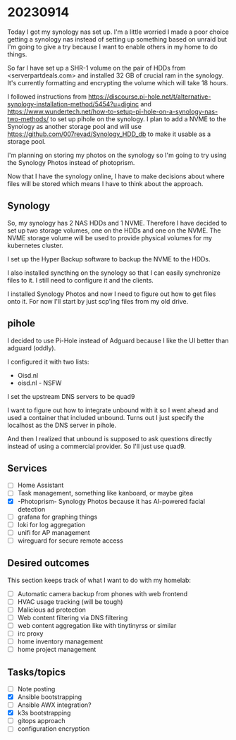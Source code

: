 # 20230914

Today I got my synology nas set up. I'm a little worried I made a poor choice getting a synology nas instead of setting
up something based on unraid but I'm going to give a try because I want to enable others in my home to do things.

So far I have set up a SHR-1 volume on the pair of HDDs from <serverpartdeals.com> and installed 32 GB of crucial ram in
the synology. It's currently formatting and encrypting the volume which will take 18 hours.

I followed instructions from <https://discourse.pi-hole.net/t/alternative-synology-installation-method/5454?u=diginc>
and <https://www.wundertech.net/how-to-setup-pi-hole-on-a-synology-nas-two-methods/> to set up pihole on the synology. I
plan to add a NVME to the Synology as another storage pool and will use <https://github.com/007revad/Synology_HDD_db> to
make it usable as a storage pool.

I'm planning on storing my photos on the synology so I'm going to try using the Synology Photos instead of photoprism.

Now that I have the synology online, I have to make decisions about where files will be stored which means I have to
think about the approach.

## Synology

So, my synology has 2 NAS HDDs and 1 NVME. Therefore I have decided to set up two storage volumes, one on the HDDs and
one on the NVME. The NVME storage volume will be used to provide physical volumes for my kubernetes cluster.

I set up the Hyper Backup software to backup the NVME to the HDDs.

I also installed syncthing on the synology so that I can easily synchronize files to it. I still need to configure it
and the clients.

I installed Synology Photos and now I need to figure out how to get files onto it. For now I'll start by just scp'ing
files from my old drive.

## pihole

I decided to use Pi-Hole instead of Adguard because I like the UI better than adguard (oddly).

I configured it with two lists:

* Oisd.nl
* oisd.nl - NSFW

I set the upstream DNS servers to be quad9

I want to figure out how to integrate unbound with it so I went ahead and used a container that included unbound. Turns
out I just specify the localhost as the DNS server in pihole.

And then I realized that unbound is supposed to ask questions directly instead of using a commercial provider. So I'll
just use quad9.

## Services

* [ ] Home Assistant
* [ ] Task management, something like kanboard, or maybe gitea
* [x] -Photoprism- Synology Photos because it has AI-powered facial detection
* [ ] grafana for graphing things
* [ ] loki for log aggregation
* [ ] unifi for AP management
* [ ] wireguard for secure remote access

## Desired outcomes

This section keeps track of what I want to do with my homelab:

* [ ] Automatic camera backup from phones with web frontend
* [ ] HVAC usage tracking (will be tough)
* [ ] Malicious ad protection
* [ ] Web content filtering via DNS filtering
* [ ] web content aggregation like with tinytinyrss or similar
* [ ] irc proxy
* [ ] home inventory management
* [ ] home project management

## Tasks/topics

* [ ] Note posting
* [x] Ansible bootstrapping
* [ ] Ansible AWX integration?
* [x] k3s bootstrapping
* [ ] gitops approach
* [ ] configuration encryption
